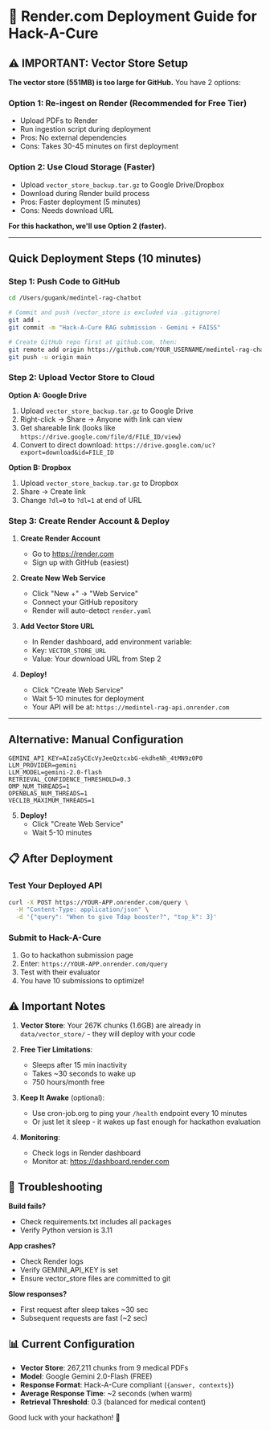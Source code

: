 # 🚀 Render.com Deployment Guide for Hack-A-Cure

## ⚠️ IMPORTANT: Vector Store Setup

**The vector store (551MB) is too large for GitHub.** You have 2 options:

### Option 1: Re-ingest on Render (Recommended for Free Tier)
- Upload PDFs to Render
- Run ingestion script during deployment
- Pros: No external dependencies
- Cons: Takes 30-45 minutes on first deployment

### Option 2: Use Cloud Storage (Faster)
- Upload `vector_store_backup.tar.gz` to Google Drive/Dropbox
- Download during Render build process
- Pros: Faster deployment (5 minutes)
- Cons: Needs download URL

**For this hackathon, we'll use Option 2 (faster).**

---

## Quick Deployment Steps (10 minutes)

### Step 1: Push Code to GitHub

```bash
cd /Users/gugank/medintel-rag-chatbot

# Commit and push (vector_store is excluded via .gitignore)
git add .
git commit -m "Hack-A-Cure RAG submission - Gemini + FAISS"

# Create GitHub repo first at github.com, then:
git remote add origin https://github.com/YOUR_USERNAME/medintel-rag-chatbot.git
git push -u origin main
```

### Step 2: Upload Vector Store to Cloud

**Option A: Google Drive**
1. Upload `vector_store_backup.tar.gz` to Google Drive
2. Right-click → Share → Anyone with link can view
3. Get shareable link (looks like `https://drive.google.com/file/d/FILE_ID/view`)
4. Convert to direct download: `https://drive.google.com/uc?export=download&id=FILE_ID`

**Option B: Dropbox**
1. Upload `vector_store_backup.tar.gz` to Dropbox
2. Share → Create link
3. Change `?dl=0` to `?dl=1` at end of URL

### Step 3: Create Render Account & Deploy

1. **Create Render Account**
   - Go to https://render.com
   - Sign up with GitHub (easiest)

2. **Create New Web Service**
   - Click "New +" → "Web Service"
   - Connect your GitHub repository
   - Render will auto-detect `render.yaml`

3. **Add Vector Store URL**
   - In Render dashboard, add environment variable:
   - Key: `VECTOR_STORE_URL`
   - Value: Your download URL from Step 2

4. **Deploy!**
   - Click "Create Web Service"
   - Wait 5-10 minutes for deployment
   - Your API will be at: `https://medintel-rag-api.onrender.com`

---

## Alternative: Manual Configuration
   ```
   GEMINI_API_KEY=AIzaSyCEcVyJeeQztcxbG-ekdheNh_4tMN9z0P0
   LLM_PROVIDER=gemini
   LLM_MODEL=gemini-2.0-flash
   RETRIEVAL_CONFIDENCE_THRESHOLD=0.3
   OMP_NUM_THREADS=1
   OPENBLAS_NUM_THREADS=1
   VECLIB_MAXIMUM_THREADS=1
   ```

5. **Deploy!**
   - Click "Create Web Service"
   - Wait 5-10 minutes

## 📋 After Deployment

### Test Your Deployed API
```bash
curl -X POST https://YOUR-APP.onrender.com/query \
  -H "Content-Type: application/json" \
  -d '{"query": "When to give Tdap booster?", "top_k": 3}'
```

### Submit to Hack-A-Cure
1. Go to hackathon submission page
2. Enter: `https://YOUR-APP.onrender.com/query`
3. Test with their evaluator
4. You have 10 submissions to optimize!

## ⚠️ Important Notes

1. **Vector Store**: Your 267K chunks (1.6GB) are already in `data/vector_store/` - they will deploy with your code

2. **Free Tier Limitations**:
   - Sleeps after 15 min inactivity
   - Takes ~30 seconds to wake up
   - 750 hours/month free

3. **Keep It Awake** (optional):
   - Use cron-job.org to ping your `/health` endpoint every 10 minutes
   - Or just let it sleep - it wakes up fast enough for hackathon evaluation

4. **Monitoring**:
   - Check logs in Render dashboard
   - Monitor at: https://dashboard.render.com

## 🔧 Troubleshooting

**Build fails?**
- Check requirements.txt includes all packages
- Verify Python version is 3.11

**App crashes?**
- Check Render logs
- Verify GEMINI_API_KEY is set
- Ensure vector_store files are committed to git

**Slow responses?**
- First request after sleep takes ~30 sec
- Subsequent requests are fast (~2 sec)

## 📊 Current Configuration

- **Vector Store**: 267,211 chunks from 9 medical PDFs
- **Model**: Google Gemini 2.0-Flash (FREE)
- **Response Format**: Hack-A-Cure compliant (`{answer, contexts}`)
- **Average Response Time**: ~2 seconds (when warm)
- **Retrieval Threshold**: 0.3 (balanced for medical content)

Good luck with your hackathon! 🎉
